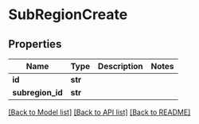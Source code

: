 # SubRegionCreate

## Properties
Name | Type | Description | Notes
------------ | ------------- | ------------- | -------------
**id** | **str** |  | 
**subregion_id** | **str** |  | 

[[Back to Model list]](../README.md#documentation-for-models) [[Back to API list]](../README.md#documentation-for-api-endpoints) [[Back to README]](../README.md)


